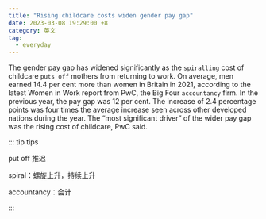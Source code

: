 ```yaml
---
title: "Rising childcare costs widen gender pay gap"
date: 2023-03-08 19:29:00 +8
category: 英文
tag:
  - everyday
---
```


The gender pay gap has widened significantly as the `spiralling` cost of childcare `puts off` mothers from returning to work. On average, men earned 14.4 per cent more than women in Britain in 2021, according to the latest Women in Work report from PwC, the Big Four `accountancy` firm. In the previous year, the pay gap was 12 per cent. The increase of 2.4 percentage points was four times the average increase seen across other developed nations during the year. The “most significant driver” of the wider pay gap was the rising cost of childcare, PwC said.

::: tip tips

put off 推迟

spiral：螺旋上升，持续上升

accountancy：会计

:::
